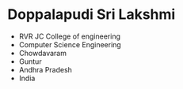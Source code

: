 # Doppalapudi Sri Lakshmi

- RVR JC College of engineering
- Computer Science Engineering
- Chowdavaram
- Guntur
- Andhra Pradesh
- India
